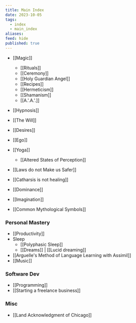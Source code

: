 ```yaml
---
title: Main Index
date: 2023-10-05
tags:
  - index
  - main_index
aliases: 
feed: hide
published: true
---
```


- [[Magic]]
	- [[Rituals]]
	- [[Ceremony]]
	- [[Holy Guardian Angel]]
	- [[Recipes]]
	- [[Hermeticism]]
	- [[Shamanism]]
	- [[A.'.A.'.]]
- [[Hypnosis]]
- [[The Will]]
- [[Desires]]
- [[Ego]]
- [[Yoga]]
	- [[Altered States of Perception]]
- [[Laws do not Make us Safer]]
- [[Catharsis is not healing]]
- [[Dominance]]
- [[Imagination]]

- [[Common Mythological Symbols]]

### Personal Mastery
- [[Productivity]]
- Sleep
	- [[Polyphasic Sleep]]
	- [[Dreams]] | [[Lucid dreaming]]
- [[Arguelle's Method of Language Learning with Assimil]]
- [[Music]]
### Software Dev
- [[Programming]]
- [[Starting a freelance business]]

### Misc
- [[Land Acknowledgment of Chicago]]
